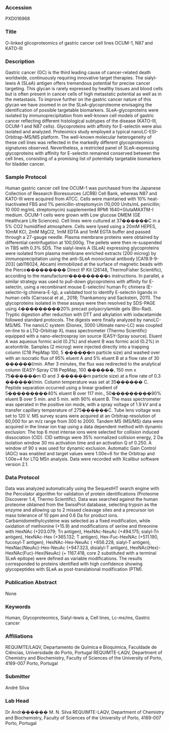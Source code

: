 ### Accession
PXD016968

### Title
O-linked glicoproteomics of gastric cancer cell lines OCUM-1, N87 and KATO-III

### Description
Gastric cancer (GC) is the third leading cause of cancer-related death worldwide, continuously requiring innovative target therapies. The sialyl-lewis A (SLeA) antigen offers tremendous potential for precise cancer targeting. This glycan is rarely expressed by healthy tissues and blood cells but is often present in cancer cells of high metastatic potential as well as in the metastasis. To improve further on the gastric cancer nature of this glycan we have zoomed in on the SLeA-glycoproteome envisaging the identification of possible targetable biomarkers. SLeA-glycoproteins were isolated by immunoprecipitation from well-known cell models of gastric cancer reflecting different histological subtypes of the disease (KATO-III, OCUM-1 and N87 cells). Glycoproteins with affinity for E-selectin were also isolated and analyzed. Proteomics study employed a typical nanoLC-ESI-Orbitrap-MS/MS platform. The well-known molecular heterogeneity of these cell lines was reflected in the markedly different glycoproteomics signatures observed. Nevertheless, a restricted panel of SLeA-expressing glycoproteins with affinity for E-selectin remained conserved between the cell lines, consisting of a promising list of potentially targetable biomarkers for bladder cancer.

### Sample Protocol
Human gastric cancer cell line OCUM-1 was purchased from the Japanese Collection of Research Bioresources (JCRB) Cell Bank, whereas N87 and KATO-III were acquired from ATCC. Cells were maintained with 10% heat-inactivated FBS and 1% penicillin-streptomycin (10,000 Units/mL penicillin; 10 000 mg/mL streptomycin) supplemented RPMI 1640+GlutaMAXTM-I medium. OCUM-1 cells were grown with Low glucose DMEM (GE Healthcare Life Sciences). Cell lines were cultured at 37������C in a 5% CO2 humidified atmosphere. Cells were lysed using a 20mM HEPES, 10mM KCl, 2mM MgCl2, 1mM EDTA and 1mM EGTA buffer and passed through a 27-gauge needle. Plasma membrane proteins were obtained by differential centrifugation at 100,000g. The pellets were then re-suspended in TBS with 0.3% SDS. The sialyl-lewis A (SLeA) expressing glycoproteins were isolated from plasma membrane enriched extracts (200 microg) by immunoprecipitation using the anti-SLeA monoclonal antibody [CA19.9-9-203] (ab116024, Abcam) immobilized at the surface of magnetic beads with the Pierce��������� Direct IP Kit (26148, ThermoFisher Scientific), according to the manufacturer���������s instructions. In parallel, a similar strategy was used to pull-down glycoproteins with affinity for E-selectin, using a recombinant mouse E-selectin/ human Fc chimera (E-selectin-Ig chimera-E-Ig), a validated tool to identify E-selectin ligands in human cells (Carrascal et al., 2018; Thankamony and Sackstein, 2011). The glycoproteins isolated in these assays were then resolved by SDS-PAGE using 4���������20% precast polyacrylamide gels (Bio-Rad). Tryptic digestion after reduction with DTT and alkylation with iodacetamide followed standard protocols. The digests were finally analyzed by nanoLC-MS/MS. The nanoLC system (Dionex, 3000 Ultimate nano-LC) was coupled on-line to a LTQ-Orbitrap XL mass spectrometer (Thermo Scientific) equipped with a nano-electrospray ion source (EASY-Spray source). Eluent A was aqueous formic acid (0.2%) and eluent B was formic acid (0.2%) in acetonitrile. Samples (2 microg) were injected directly into a trapping column (C18 PepMap 100, 5 ������m particle size) and washed over with an isocratic flux of 95% eluent A and 5% eluent B at a flow rate of 30 ������l/min. After 3 minutes, the flux was redirected to the analytical column (EASY-Spray C18 PepMap, 100 ������, 150 mm x 75������m ID and 3 ������m particle size) at a flow rate of 0.3 ������l/min. Column temperature was set at 35������ C. Peptide separation occurred using a linear gradient of 5���������40% eluent B over 117 min., 50���������90% eluent B over 5 min. and 5 min. with 90% eluent B. The mass spectrometer was operated in the positive ion mode, with a spray voltage of 1.9 kV and a transfer capillary temperature of 275������C. Tube lens voltage was set to 120 V. MS survey scans were acquired at an Orbitrap resolution of 60,000 for an m/z range from 300 to 2000. Tandem MS (MS/MS) data were acquired in the linear ion trap using a data dependent method with dynamic exclusion: The top 6 most intense ions were selected for collision induced dissociation (CID). CID settings were 35% normalized collision energy, 2 Da isolation window 30 ms activation time and an activation Q of 0.250. A window of 90 s was used for dynamic exclusion. Automatic Gain Control (AGC) was enabled and target values were 1.00e+6 for the Orbitrap and 1.00e+4 for LTQ MSn analysis. Data were recorded with Xcalibur software version 2.1.

### Data Protocol
Data was analyzed automatically using the SequestHT search engine with the Percolator algorithm for validation of protein identifications (Proteome Discoverer 1.4, Thermo Scientific). Data was searched against the human proteome obtained from the SwissProt database, selecting trypsin as the enzyme and allowing up to 2 missed cleavage sites and a precursor ion mass tolerance of 10 ppm and 0.6 Da for product ions. Carbamidomethylcysteine was selected as a fixed modification, while oxidation of methionine (+15.9) and modifications of serine and threonine with HexNAc (+203.079; Tn antigen), HexNAc-NeuAc (+494.175; sialyl-Tn antigen), HexNAc-Hex (+365.132; T antigen), Hex-Fuc-HexNAc (+511.190, fucosyl-T antigen), HexNAc-Hex-NeuAc ( +656.228, sialyl-T antigen), HexNac(NeuAc)-Hex-NeuAc (+947.323, disialyl-T antigen), HexNAc(Hex)-HexNAc(Fuc)-Hex(NeuAc) (+ 1167.418, core 2 substituted with a terminal SLeA epitope) were defined as variable modifications. The results corresponded to proteins identified with high confidence showing glycopeptides with SLeA as post-translational modification (PTM).

### Publication Abstract
None

### Keywords
Human, Glycoproteomics, Sialyl-lewis a, Cell lines, Lc-ms/ms, Gastric cancer

### Affiliations
REQUIMTE/LAQV, Departamento de Química e Bioquímica, Faculdade de Ciências, Universidade do Porto, Portugal
REQUIMTE-LAQV, Department of Chemistry and Biochemistry, Faculty of Sciences of the University of Porto, 4169-007 Porto, Portugal

### Submitter
André Silva

### Lab Head
Dr Andr������ M. N. Silva
REQUIMTE-LAQV, Department of Chemistry and Biochemistry, Faculty of Sciences of the University of Porto, 4169-007 Porto, Portugal


